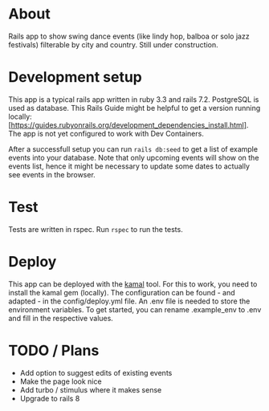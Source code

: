 # About

Rails app to show swing dance events (like lindy hop, balboa or solo jazz festivals) filterable by city and country. Still under construction.

# Development setup

This app is a typical rails app written in ruby 3.3 and rails 7.2. PostgreSQL is used as database. This Rails Guide might be helpful to get a version running locally: [https://guides.rubyonrails.org/development_dependencies_install.html]. The app is not yet configured to work with Dev Containers.

After a successfull setup you can run `rails db:seed` to get a list of example events into your database. Note that only upcoming events will show on the events list, hence it might be necessary to update some dates to actually see events in the browser.

# Test

Tests are written in rspec. Run `rspec` to run the tests.

# Deploy

This app can be deployed with the [kamal](https://kamal-deploy.org/) tool. For this to work, you need to install the kamal gem (locally). The configuration can be found - and adapted - in the config/deploy.yml file. An .env file is needed to store the environment variables. To get started, you can rename .example_env to .env and fill in the respective values.

# TODO / Plans

* Add option to suggest edits of existing events
* Make the page look nice
* Add turbo / stimulus where it makes sense
* Upgrade to rails 8
